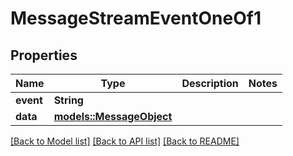 # MessageStreamEventOneOf1

## Properties

Name | Type | Description | Notes
------------ | ------------- | ------------- | -------------
**event** | **String** |  | 
**data** | [**models::MessageObject**](MessageObject.md) |  | 

[[Back to Model list]](../README.md#documentation-for-models) [[Back to API list]](../README.md#documentation-for-api-endpoints) [[Back to README]](../README.md)


